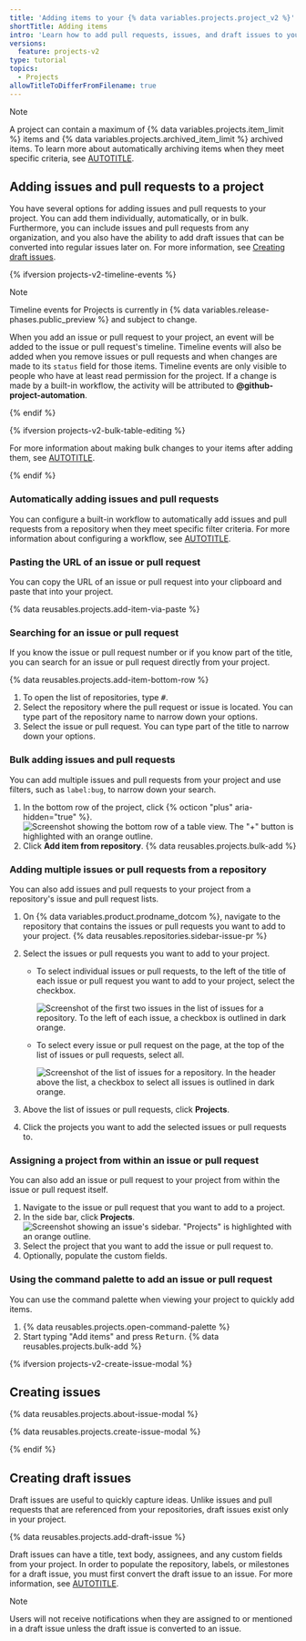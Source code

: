 ```yaml
---
title: 'Adding items to your {% data variables.projects.project_v2 %}'
shortTitle: Adding items
intro: 'Learn how to add pull requests, issues, and draft issues to your projects individually or in bulk.'
versions:
  feature: projects-v2
type: tutorial
topics:
  - Projects
allowTitleToDifferFromFilename: true
---
```


> [!NOTE]
> A project can contain a maximum of {% data variables.projects.item_limit %} items and {% data variables.projects.archived_item_limit %} archived items. To learn more about automatically archiving items when they meet specific criteria, see [AUTOTITLE](/issues/planning-and-tracking-with-projects/automating-your-project/archiving-items-automatically).

## Adding issues and pull requests to a project

You have several options for adding issues and pull requests to your project. You can add them individually, automatically, or in bulk. Furthermore, you can include issues and pull requests from any organization, and you also have the ability to add draft issues that can be converted into regular issues later on. For more information, see [Creating draft issues](#creating-draft-issues).

{% ifversion projects-v2-timeline-events %}

> [!NOTE]
> Timeline events for Projects is currently in {% data variables.release-phases.public_preview %} and subject to change.

When you add an issue or pull request to your project, an event will be added to the issue or pull request's timeline. Timeline events will also be added when you remove issues or pull requests and when changes are made to its `status` field for those items. Timeline events are only visible to people who have at least read permission for the project. If a change is made by a built-in workflow, the activity will be attributed to **@github-project-automation**.

{% endif %}

{% ifversion projects-v2-bulk-table-editing %}

For more information about making bulk changes to your items after adding them, see [AUTOTITLE](/issues/planning-and-tracking-with-projects/managing-items-in-your-project/editing-items-in-your-project).

{% endif %}

### Automatically adding issues and pull requests

You can configure a built-in workflow to automatically add issues and pull requests from a repository when they meet specific filter criteria. For more information about configuring a workflow, see [AUTOTITLE](/issues/planning-and-tracking-with-projects/automating-your-project/adding-items-automatically).

### Pasting the URL of an issue or pull request

You can copy the URL of an issue or pull request into your clipboard and paste that into your project.

{% data reusables.projects.add-item-via-paste %}

### Searching for an issue or pull request

If you know the issue or pull request number or if you know part of the title, you can search for an issue or pull request directly from your project.

{% data reusables.projects.add-item-bottom-row %}
1. To open the list of repositories, type <kbd>#</kbd>.
1. Select the repository where the pull request or issue is located. You can type part of the repository name to narrow down your options.
1. Select the issue or pull request. You can type part of the title to narrow down your options.

### Bulk adding issues and pull requests

You can add multiple issues and pull requests from your project and use filters, such as `label:bug`, to narrow down your search.

1. In the bottom row of the project, click {% octicon "plus" aria-hidden="true" %}.
   ![Screenshot showing the bottom row of a table view. The "+" button is highlighted with an orange outline.](/assets/images/help/projects-v2/omnibar-add.png)
1. Click **Add item from repository**.
{% data reusables.projects.bulk-add %}

### Adding multiple issues or pull requests from a repository

You can also add issues and pull requests to your project from a repository's issue and pull request lists.

1. On {% data variables.product.prodname_dotcom %}, navigate to the repository that contains the issues or pull requests you want to add to your project.
{% data reusables.repositories.sidebar-issue-pr %}
1. Select the issues or pull requests you want to add to your project.

   * To select individual issues or pull requests, to the left of the title of each issue or pull request you want to add to your project, select the checkbox.

      ![Screenshot of the first two issues in the list of issues for a repository. To the left of each issue, a checkbox is outlined in dark orange.](/assets/images/help/issues/select-issue-checkbox.png)
   * To select every issue or pull request on the page, at the top of the list of issues or pull requests, select all.

      ![Screenshot of the list of issues for a repository. In the header above the list, a checkbox to select all issues is outlined in dark orange.](/assets/images/help/issues/select-all-checkbox.png)
1. Above the list of issues or pull requests, click **Projects**.
1. Click the projects you want to add the selected issues or pull requests to.

### Assigning a project from within an issue or pull request

You can also add an issue or pull request to your project from within the issue or pull request itself.

1. Navigate to the issue or pull request that you want to add to a project.
1. In the side bar, click **Projects**.
   ![Screenshot showing an issue's sidebar. "Projects" is highlighted with an orange outline.](/assets/images/help/projects-v2/issue-sidebar-projects.png)
1. Select the project that you want to add the issue or pull request to.
1. Optionally, populate the custom fields.

### Using the command palette to add an issue or pull request

You can use the command palette when viewing your project to quickly add items.

1. {% data reusables.projects.open-command-palette %}
1. Start typing "Add items" and press <kbd>Return</kbd>.
{% data reusables.projects.bulk-add %}

{% ifversion projects-v2-create-issue-modal %}

## Creating issues

{% data reusables.projects.about-issue-modal %}

{% data reusables.projects.create-issue-modal %}

{% endif %}

## Creating draft issues

Draft issues are useful to quickly capture ideas. Unlike issues and pull requests that are referenced from your repositories, draft issues exist only in your project.

{% data reusables.projects.add-draft-issue %}

Draft issues can have a title, text body, assignees, and any custom fields from your project. In order to populate the repository, labels, or milestones for a draft issue, you must first convert the draft issue to an issue. For more information, see [AUTOTITLE](/issues/planning-and-tracking-with-projects/managing-items-in-your-project/converting-draft-issues-to-issues).

> [!NOTE]
> Users will not receive notifications when they are assigned to or mentioned in a draft issue unless the draft issue is converted to an issue.
